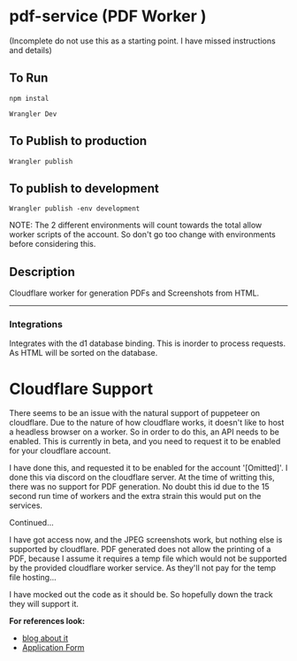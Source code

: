 # pdf-service (PDF Worker )
(Incomplete do not use this as a starting point. I have missed instructions and details)

## To Run
```
npm instal

Wrangler Dev
```

## To Publish to production
```
Wrangler publish
``` 

## To publish to development
```
Wrangler publish -env development
```
NOTE: The 2 different environments will count towards the total allow worker scripts of the account. So don't go too change with environments before considering this.

## Description

Cloudflare worker for generation PDFs and Screenshots from HTML. 

---

### Integrations

Integrates with the d1 database binding. This is inorder to process requests. As HTML will be sorted on the database. 

# Cloudflare Support

There seems to be an issue with the natural support of puppeteer on cloudflare. Due to the nature of how cloudflare works, it doesn't like to host a headless browser on a worker. 
So in order to do this, an API needs to be enabled. This is currently in beta, and you need to request it to be enabled for your cloudflare account. 

I have done this, and requested it to be enabled for the account '[Omitted]'. I done this via discord on the cloudflare server. 
At the time of writting this, there was no support for PDF generation. No doubt this id due to the 15 second run time of workers and the extra strain this would put on the services. 

Continued...

I have got access now, and the JPEG screenshots work, but nothing else is supported by cloudflare. PDF generated does not allow the printing of a PDF, because I assume it requires a temp file which would not be supported by the provided cloudflare worker service. As they'll not pay for the temp file hosting... 

I have mocked out the code as it should be. So hopefully down the track they will support it.

**For references look:**
- [blog about it](https://blog.cloudflare.com/introducing-workers-browser-rendering-api/)
- [Application Form](https://www.cloudflare.com/en-gb/lp/workers-browser-rendering-api/)

